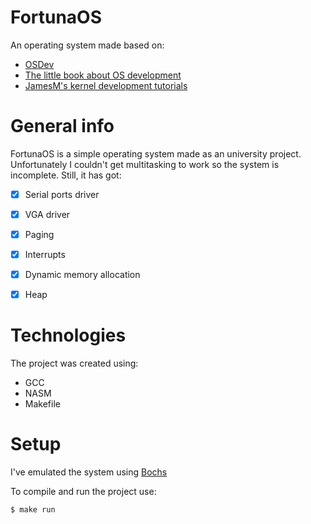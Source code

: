# FortunaOS

An operating system made based on:
* [OSDev](https://wiki.osdev.org/Expanded_Main_Page)
* [The little book about OS development](https://littleosbook.github.io/)
* [JamesM's kernel development tutorials](http://www.jamesmolloy.co.uk/tutorial_html/)

# General info
FortunaOS is a simple operating system made as an university project.
Unfortunately I couldn't get multitasking to work so the system is incomplete.
Still, it has got:
* [x] Serial ports driver
* [x] VGA driver
* [x] Paging
* [x] Interrupts
* [x] Dynamic memory allocation
* [x] Heap


# Technologies
The project was created using:
* GCC
* NASM
* Makefile

# Setup
I've emulated the system using [Bochs](https://bochs.sourceforge.io/)

To compile and run the project use:
```shell
$ make run
```
